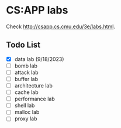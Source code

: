# CS:APP labs
Check <http://csapp.cs.cmu.edu/3e/labs.html>.

## Todo List
- [x] data lab (9/18/2023)
- [ ] bomb lab
- [ ] attack lab
- [ ] buffer lab
- [ ] architecture lab
- [ ] cache lab
- [ ] performance lab
- [ ] shell lab
- [ ] malloc lab
- [ ] proxy lab
